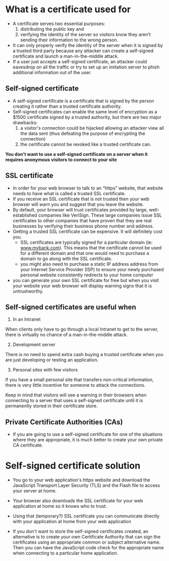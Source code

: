 # What is a certificate used for

- A certificate serves two essential purposes:
  1. distributing the public key and
  2. verifying the identity of the server so visitors know they aren’t sending their information to the wrong person.
- It can only properly verify the identity of the server when it is signed by a trusted third party because any attacker can create a self-signed certificate and launch a man-in-the-middle attack.
- If a user just accepts a self-signed certificate, an attacker could eavesdrop on all the traffic or try to set up an imitation server to phish additional information out of the user.

## Self-signed certificate

- A self-signed certificate is a certificate that is signed by the person creating it rather than a trusted certificate authority.
- Self-signed certificates can enable the same level of encryption as a \$1500 certificate signed by a trusted authority, but there are two major drawbacks:
  1. a visitor's connection could be hijacked allowing an attacker view all the data sent (thus defeating the purpose of encrypting the connection)
  2. the certificate cannot be revoked like a trusted certificate can.

**You don't want to use a self-signed certificate on a server when it requires anonymous visitors to connect to your site**

## SSL certificate

- In order for your web browser to talk to an “https” website, that website needs to have what is called a trusted SSL certificate.
- If you receive an SSL certificate that is not trusted then your web browser will warn you and suggest that you leave the website.
- By default, your browser will trust certificates provided by large, well-established companies like VeriSign. These large companies issue SSL certificates to other companies that have proven that they are real businesses by verifying their business phone number and address.
- Getting a trusted SSL certificate can be expensive. It will definitely cost you.
  - SSL certificates are typically signed for a particular domain (ie: www.mybank.com). This means that the certificate cannot be used for a different domain and that one would need to purchase a domain to go along with the SSL certificate.
  - you might also need to purchase a static IP address address from your Internet Service Provider (ISP) to ensure your newly purchased personal website consistently redirects to your home computer
- you can generate your own SSL certificate for free but when you visit your website your web browser will display warning signs that it is untrustworthy.

## Self-signed certificates are useful when

1. In an Intranet

When clients only have to go through a local Intranet to get to the server, there is virtually no chance of a man-in-the-middle attack.

2. Development server

There is no need to spend extra cash buying a trusted certificate when you are just developing or testing an application.

3. Personal sites with few visitors

If you have a small personal site that transfers non-critical information, there is very little incentive for someone to attack the connections.

Keep in mind that visitors will see a warning in their browsers when connecting to a server that uses a self-signed certificate until it is permanently stored in their certificate store.

## Private Certificate Authorities (CAs)

- If you are going to use a self-signed certificate for one of the situations where they are appropriate, it is much better to create your own private CA certificate.

# Self-signed certificate solution

- You go to your web application's https website and download the JavaScript Transport Layer Security (TLS) and the Flash file to access your server at home.
- Your browser also downloads the SSL certificate for your web application at home so it knows who to trust.
- Using that (temporary?) SSL certificate you can communicate directly with your application at home from your web application

- If you don't want to store the self-signed certificates created, an alternative is to create your own Certificate Authority that can sign the certificates using an appropriate common or subject alternative name. Then you can have the JavaScript code check for the appropriate name when connecting to a particular home application.
